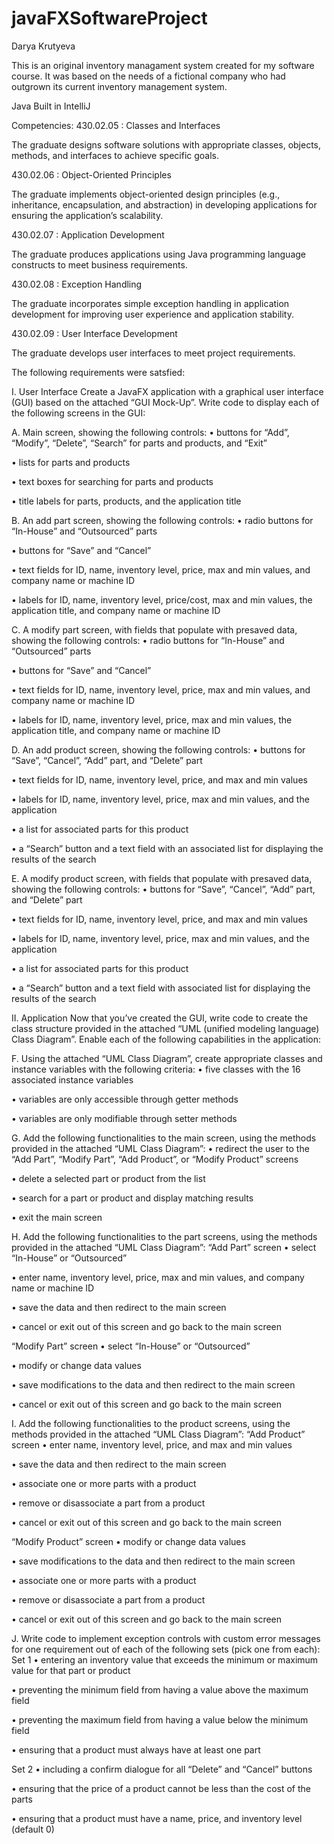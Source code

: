 # javaFXSoftwareProject

Darya Krutyeva

This is an original inventory managament system created for my software course. It was based on the needs of a fictional company who had outgrown its current inventory management system.

Java
Built in IntelliJ

Competencies:
430.02.05 : Classes and Interfaces

The graduate designs software solutions with appropriate classes, objects, methods, and interfaces to achieve specific goals.

430.02.06 : Object-Oriented Principles

The graduate implements object-oriented design principles (e.g., inheritance, encapsulation, and abstraction) in developing applications for ensuring the application’s scalability.

430.02.07 :  Application Development

 The graduate produces applications using Java programming language constructs to meet business requirements.

430.02.08 : Exception Handling

The graduate incorporates simple exception handling in application development for improving user experience and application stability.

430.02.09 : User Interface Development

The graduate develops user interfaces to meet project requirements.

The following requirements were satsfied:

I. User Interface
Create a JavaFX application with a graphical user interface (GUI) based on the attached “GUI Mock-Up”. Write code to display each of the following screens in the GUI:

A. Main screen, showing the following controls:
• buttons for “Add”, “Modify”, “Delete”, “Search” for parts and products, and “Exit”

• lists for parts and products

• text boxes for searching for parts and products

• title labels for parts, products, and the application title

B. An add part screen, showing the following controls:
• radio buttons for “In-House” and “Outsourced” parts

• buttons for “Save” and “Cancel”

• text fields for ID, name, inventory level, price, max and min values, and company name or machine ID

• labels for ID, name, inventory level, price/cost, max and min values, the application title, and company name or machine ID

C. A modify part screen, with fields that populate with presaved data, showing the following controls:
• radio buttons for “In-House” and “Outsourced” parts

• buttons for “Save” and “Cancel”

• text fields for ID, name, inventory level, price, max and min values, and company name or machine ID

• labels for ID, name, inventory level, price, max and min values, the application title, and company name or machine ID

D. An add product screen, showing the following controls:
• buttons for “Save”, “Cancel”, “Add” part, and “Delete” part

• text fields for ID, name, inventory level, price, and max and min values

• labels for ID, name, inventory level, price, max and min values, and the application

• a list for associated parts for this product

• a “Search” button and a text field with an associated list for displaying the results of the search

E. A modify product screen, with fields that populate with presaved data, showing the following controls:
• buttons for “Save”, “Cancel”, “Add” part, and “Delete” part

• text fields for ID, name, inventory level, price, and max and min values

• labels for ID, name, inventory level, price, max and min values, and the application

• a list for associated parts for this product

• a “Search” button and a text field with associated list for displaying the results of the search

II. Application
Now that you’ve created the GUI, write code to create the class structure provided in the attached “UML (unified modeling language) Class Diagram”. Enable each of the following capabilities in the application:

F. Using the attached “UML Class Diagram”, create appropriate classes and instance variables with the following criteria:
• five classes with the 16 associated instance variables

• variables are only accessible through getter methods

• variables are only modifiable through setter methods

G. Add the following functionalities to the main screen, using the methods provided in the attached “UML Class Diagram”:
• redirect the user to the “Add Part”, “Modify Part”, “Add Product”, or “Modify Product” screens

• delete a selected part or product from the list

• search for a part or product and display matching results

• exit the main screen

H. Add the following functionalities to the part screens, using the methods provided in the attached “UML Class Diagram”:
“Add Part” screen
• select “In-House” or “Outsourced”

• enter name, inventory level, price, max and min values, and company name or machine ID

• save the data and then redirect to the main screen

• cancel or exit out of this screen and go back to the main screen

“Modify Part” screen
• select “In-House” or “Outsourced”

• modify or change data values

• save modifications to the data and then redirect to the main screen

• cancel or exit out of this screen and go back to the main screen

I. Add the following functionalities to the product screens, using the methods provided in the attached “UML Class Diagram”:
“Add Product” screen
• enter name, inventory level, price, and max and min values

• save the data and then redirect to the main screen

• associate one or more parts with a product

• remove or disassociate a part from a product

• cancel or exit out of this screen and go back to the main screen

“Modify Product” screen
• modify or change data values

• save modifications to the data and then redirect to the main screen

• associate one or more parts with a product

• remove or disassociate a part from a product

• cancel or exit out of this screen and go back to the main screen

J. Write code to implement exception controls with custom error messages for one requirement out of each of the following sets (pick one from each):
Set 1
• entering an inventory value that exceeds the minimum or maximum value for that part or product

• preventing the minimum field from having a value above the maximum field

• preventing the maximum field from having a value below the minimum field

• ensuring that a product must always have at least one part

Set 2
• including a confirm dialogue for all “Delete” and “Cancel” buttons

• ensuring that the price of a product cannot be less than the cost of the parts

• ensuring that a product must have a name, price, and inventory level (default 0)
